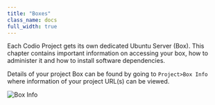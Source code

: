 ```yaml
---
title: "Boxes"
class_name: docs
full_width: true
---
```


Each Codio Project gets its own dedicated Ubuntu Server (Box). This chapter contains important information on accessing your box, how to administer it and how to install software dependencies.

Details of your project Box can be found by going to `Project>Box Info` where information of your project URL(s) can be viewed.

![Box Info](/img/docs/box_info.png)
